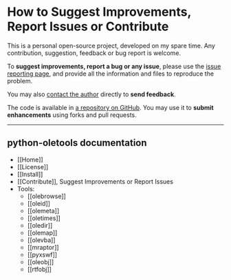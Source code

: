 How to Suggest Improvements, Report Issues or Contribute
========================================================

This is a personal open-source project, developed on my spare time.
Any contribution, suggestion, feedback or bug report is welcome.

To **suggest improvements, report a bug or any issue**,
please use the [issue reporting page](https://github.com/decalage2/oletools/issues),
and provide all the information and files to reproduce the problem.

You may also [contact the author](http://decalage.info/contact) directly
to **send feedback**.

The code is available in [a repository on GitHub](https://github.com/decalage2/oletools).
You may use it to **submit enhancements** using forks and pull requests.

--------------------------------------------------------------------------

python-oletools documentation
-----------------------------

- [[Home]]
- [[License]]
- [[Install]]
- [[Contribute]], Suggest Improvements or Report Issues
- Tools:
	- [[olebrowse]]
	- [[oleid]]
	- [[olemeta]]
	- [[oletimes]]
	- [[oledir]]
	- [[olemap]]
	- [[olevba]]
	- [[mraptor]]
	- [[pyxswf]]
	- [[oleobj]]
	- [[rtfobj]]
